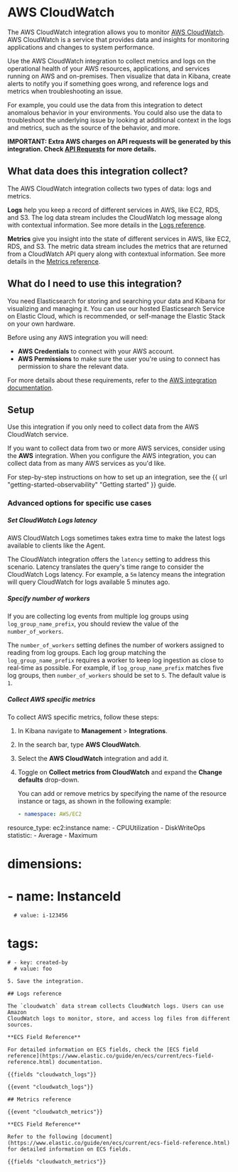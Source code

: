 # AWS CloudWatch

The AWS CloudWatch integration allows you to monitor [AWS CloudWatch](https://aws.amazon.com/cloudwatch/). AWS CloudWatch is a service that provides data and insights for monitoring applications and changes to system performance.

Use the AWS CloudWatch integration to collect metrics and logs on the operational health of your AWS resources, applications, and services running on AWS and on-premises. Then visualize that data in Kibana, create alerts to notify you if something goes wrong, and reference logs and metrics when troubleshooting an issue.

For example, you could use the data from this integration to detect anomalous behavior in your environments. You could also use the data to troubleshoot the underlying issue by looking at additional context in the logs and metrics, such as the source of the behavior, and more.

**IMPORTANT: Extra AWS charges on API requests will be generated by this integration. Check [API Requests](https://www.elastic.co/docs/current/integrations/aws#api-requests) for more details.**

## What data does this integration collect?

The AWS CloudWatch integration collects two types of data: logs and metrics.

**Logs** help you keep a record of different services in AWS, like EC2, RDS, and S3.
The log data stream includes the CloudWatch log message along with contextual information. See more details in the [Logs reference](#logs-reference).

**Metrics** give you insight into the state of different services in AWS, like EC2, RDS, and S3.
The metric data stream includes the metrics that are returned from a CloudWatch API query along with contextual information. See more details in the [Metrics reference](#metrics-reference).

## What do I need to use this integration?

You need Elasticsearch for storing and searching your data and Kibana for visualizing and managing it.
You can use our hosted Elasticsearch Service on Elastic Cloud, which is recommended, or self-manage the Elastic Stack on your own hardware.

Before using any AWS integration you will need:

* **AWS Credentials** to connect with your AWS account.
* **AWS Permissions** to make sure the user you're using to connect has permission to share the relevant data.

For more details about these requirements, refer to the [AWS integration documentation](https://docs.elastic.co/integrations/aws#requirements).

## Setup

Use this integration if you only need to collect data from the AWS CloudWatch service.

If you want to collect data from two or more AWS services, consider using the **AWS** integration.
When you configure the AWS integration, you can collect data from as many AWS services as you'd like.

For step-by-step instructions on how to set up an integration, see the
{{ url "getting-started-observability" "Getting started" }} guide.

### Advanced options for specific use cases

##### Set CloudWatch Logs latency

AWS CloudWatch Logs sometimes takes extra time to make the latest logs available to clients like the Agent.

The CloudWatch integration offers the `latency` setting to address this scenario. Latency translates the query's time range to consider the CloudWatch Logs latency. For example, a `5m` latency means the integration will query CloudWatch for logs available 5 minutes ago.

##### Specify number of workers

If you are collecting log events from multiple log groups using `log_group_name_prefix`, you should review the value of the `number_of_workers`.

The `number_of_workers` setting defines the number of workers assigned to reading from log groups. Each log group matching the `log_group_name_prefix` requires a worker to keep log ingestion as close to real-time as possible. For example, if `log_group_name_prefix` matches five log groups, then `number_of_workers` should be set to `5`. The default value is `1`.

##### Collect AWS specific metrics

To collect AWS specific metrics, follow these steps:

1. In Kibana navigate to **Management** > **Integrations**.
2. In the search bar, type **AWS CloudWatch**.
3. Select the **AWS CloudWatch** integration and add it.
4. Toggle on **Collect metrics from CloudWatch** and expand the **Change defaults** drop-down.

   You can add or remove metrics by specifying the name of the resource instance or tags, as shown in the following example:
   ```yaml
   - namespace: AWS/EC2
  resource_type: ec2:instance
  name:
    - CPUUtilization
    - DiskWriteOps
  statistic:
    - Average
    - Maximum
  # dimensions:
   # - name: InstanceId
      # value: i-123456
  # tags:
    # - key: created-by
      # value: foo
  ```
5. Save the integration.

## Logs reference

The `cloudwatch` data stream collects CloudWatch logs. Users can use Amazon
CloudWatch logs to monitor, store, and access log files from different sources.

**ECS Field Reference**

For detailed information on ECS fields, check the [ECS field reference](https://www.elastic.co/guide/en/ecs/current/ecs-field-reference.html) documentation.

{{fields "cloudwatch_logs"}}

{{event "cloudwatch_logs"}}

## Metrics reference

{{event "cloudwatch_metrics"}}

**ECS Field Reference**

Refer to the following [document](https://www.elastic.co/guide/en/ecs/current/ecs-field-reference.html) for detailed information on ECS fields.

{{fields "cloudwatch_metrics"}}
